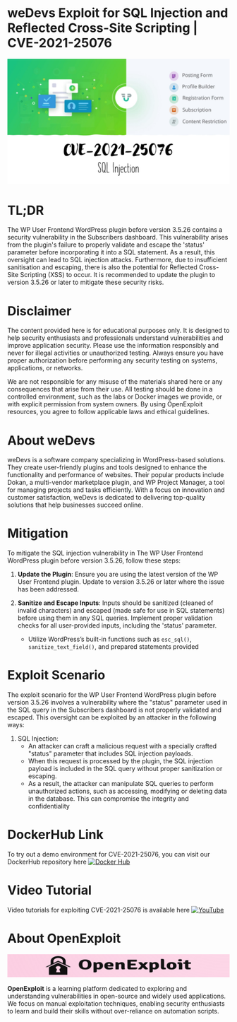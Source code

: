 # weDevs Exploit for SQL Injection and Reflected Cross-Site Scripting | CVE-2021-25076
![CVE-2021-25076](https://raw.githubusercontent.com/pawanjswal/pawanjswal.github.io/master/cve-2021-25076/assets/thumbnail.jpg)

# TL;DR
The WP User Frontend WordPress plugin before version 3.5.26 contains a security vulnerability in the Subscribers dashboard. This vulnerability arises from the plugin's failure to properly validate and escape the 'status' parameter before incorporating it into a SQL statement. As a result, this oversight can lead to SQL injection attacks. Furthermore, due to insufficient sanitisation and escaping, there is also the potential for Reflected Cross-Site Scripting (XSS) to occur. It is recommended to update the plugin to version 3.5.26 or later to mitigate these security risks.

# Disclaimer

The content provided here is for educational purposes only. It is designed to help security enthusiasts and professionals understand vulnerabilities and improve application security. Please use the information responsibly and never for illegal activities or unauthorized testing. Always ensure you have proper authorization before performing any security testing on systems, applications, or networks.

We are not responsible for any misuse of the materials shared here or any consequences that arise from their use. All testing should be done in a controlled environment, such as the labs or Docker images we provide, or with explicit permission from system owners. By using OpenExploit resources, you agree to follow applicable laws and ethical guidelines.

# About weDevs
weDevs is a software company specializing in WordPress-based solutions. They create user-friendly plugins and tools designed to enhance the functionality and performance of websites. Their popular products include Dokan, a multi-vendor marketplace plugin, and WP Project Manager, a tool for managing projects and tasks efficiently. With a focus on innovation and customer satisfaction, weDevs is dedicated to delivering top-quality solutions that help businesses succeed online.

# Mitigation
To mitigate the SQL injection vulnerability in The WP User Frontend WordPress plugin before version 3.5.26, follow these steps:

1. **Update the Plugin**: Ensure you are using the latest version of the WP User Frontend plugin. Update to version 3.5.26 or later where the issue has been addressed.

2. **Sanitize and Escape Inputs**: Inputs should be sanitized (cleaned of invalid characters) and escaped (made safe for use in SQL statements) before using them in any SQL queries. Implement proper validation checks for all user-provided inputs, including the 'status' parameter.
   - Utilize WordPress’s built-in functions such as `esc_sql()`, `sanitize_text_field()`, and prepared statements provided

# Exploit Scenario
The exploit scenario for the WP User Frontend WordPress plugin before version 3.5.26 involves a vulnerability where the "status" parameter used in the SQL query in the Subscribers dashboard is not properly validated and escaped. This oversight can be exploited by an attacker in the following ways:

1. SQL Injection:
   - An attacker can craft a malicious request with a specially crafted "status" parameter that includes SQL injection payloads.
   - When this request is processed by the plugin, the SQL injection payload is included in the SQL query without proper sanitization or escaping.
   - As a result, the attacker can manipulate SQL queries to perform unauthorized actions, such as accessing, modifying or deleting data in the database. This can compromise the integrity and confidentiality

# DockerHub Link
To try out a demo environment for CVE-2021-25076, you can visit our DockerHub repository here [![Docker Hub](https://img.shields.io/badge/Docker_Hub-2496ED)](https://hub.docker.com/u/pawanjswal)

# Video Tutorial
Video tutorials for exploiting CVE-2021-25076 is available here [![YouTube](https://img.shields.io/badge/YouTube-FF0000)](https://www.youtube.com/@OpenExploit)

# About OpenExploit

![OpenExploit](https://raw.githubusercontent.com/pawanjswal/pawanjswal.github.io/master/assets/logo.png)

**OpenExploit** is a learning platform dedicated to exploring and understanding vulnerabilities in open-source and widely used applications. We focus on manual exploitation techniques, enabling security enthusiasts to learn and build their skills without over-reliance on automation scripts.